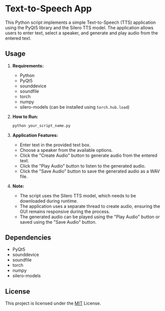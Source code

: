 # Text-to-Speech App

This Python script implements a simple Text-to-Speech (TTS) application using the PyQt5 library and the Silero TTS model. The application allows users to enter text, select a speaker, and generate and play audio from the entered text.

## Usage

1. **Requirements:**
    - Python
    - PyQt5
    - sounddevice
    - soundfile
    - torch
    - numpy
    - silero-models (can be installed using `torch.hub.load`)

2. **How to Run:**
    ```bash
    python your_script_name.py
    ```

3. **Application Features:**
    - Enter text in the provided text box.
    - Choose a speaker from the available options.
    - Click the "Create Audio" button to generate audio from the entered text.
    - Click the "Play Audio" button to listen to the generated audio.
    - Click the "Save Audio" button to save the generated audio as a WAV file.

4. **Note:**
    - The script uses the Silero TTS model, which needs to be downloaded during runtime.
    - The application uses a separate thread to create audio, ensuring the GUI remains responsive during the process.
    - The generated audio can be played using the "Play Audio" button or saved using the "Save Audio" button.

## Dependencies

- PyQt5
- sounddevice
- soundfile
- torch
- numpy
- silero-models

## License

This project is licensed under the [MIT](https://choosealicense.com/licenses/mit/) License.